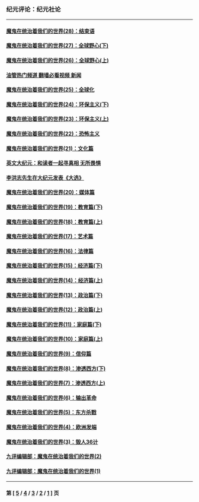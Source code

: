 ### 纪元评论：纪元社论
---
#### [魔鬼在统治着我们的世界(28)：结束语](../../pages/nsc422/n10936246.md?11020330) 
#### [魔鬼在统治着我们的世界(27)：全球野心(下)](../../pages/nsc422/n10928319.md?11020330) 
#### [魔鬼在统治着我们的世界(26)：全球野心(上)](../../pages/nsc422/n10900318.md?11020330) 
#### [油管热门频道 翻墙必看视频 新闻](ok?11020330)
#### [魔鬼在统治着我们的世界(25)：全球化](../../pages/nsc422/n10788205.md?11020330) 
#### [魔鬼在统治着我们的世界(24)：环保主义(下)](../../pages/nsc422/n10695307.md?11020330) 
#### [魔鬼在统治着我们的世界(23)：环保主义(上)](../../pages/nsc422/n10688613.md?11020330) 
#### [魔鬼在统治着我们的世界(22)：恐怖主义](../../pages/nsc422/n10614727.md?11020330) 
#### [魔鬼在统治着我们的世界(21)：文化篇](../../pages/nsc422/n10597706.md?11020330) 
#### [英文大纪元：和读者一起寻真相 无所畏惧](../../pages/nsc422/n12542027.md?11020330) 
#### [李洪志先生在大纪元发表《大选》](../../pages/nsc422/n12534746.md?11020330) 
#### [魔鬼在统治着我们的世界(20)：媒体篇](../../pages/nsc422/n10586579.md?11020330) 
#### [魔鬼在统治着我们的世界(19)：教育篇(下)](../../pages/nsc422/n10564808.md?11020330) 
#### [魔鬼在统治着我们的世界(18)：教育篇(上)](../../pages/nsc422/n10526970.md?11020330) 
#### [魔鬼在统治着我们的世界(17)：艺术篇](../../pages/nsc422/n10499093.md?11020330) 
#### [魔鬼在统治着我们的世界(16)：法律篇](../../pages/nsc422/n10485969.md?11020330) 
#### [魔鬼在统治着我们的世界(15)：经济篇(下)](../../pages/nsc422/n10469975.md?11020330) 
#### [魔鬼在统治着我们的世界(14)：经济篇(上)](../../pages/nsc422/n10457370.md?11020330) 
#### [魔鬼在统治着我们的世界(13)：政治篇(下)](../../pages/nsc422/n10448270.md?11020330) 
#### [魔鬼在统治着我们的世界(12)：政治篇(上)](../../pages/nsc422/n10444576.md?11020330) 
#### [魔鬼在统治着我们的世界(11)：家庭篇(下)](../../pages/nsc422/n10440961.md?11020330) 
#### [魔鬼在统治着我们的世界(10)：家庭篇(上)](../../pages/nsc422/n10435448.md?11020330) 
#### [魔鬼在统治着我们的世界(9)：信仰篇](../../pages/nsc422/n10432159.md?11020330) 
#### [魔鬼在统治着我们的世界(8)：渗透西方(下)](../../pages/nsc422/n10429603.md?11020330) 
#### [魔鬼在统治着我们的世界(7)：渗透西方(上)](../../pages/nsc422/n10426013.md?11020330) 
#### [魔鬼在统治着我们的世界(6)：输出革命](../../pages/nsc422/n10421536.md?11020330) 
#### [魔鬼在统治着我们的世界(5)：东方杀戮](../../pages/nsc422/n10417707.md?11020330) 
#### [魔鬼在统治着我们的世界(4)：欧洲发端](../../pages/nsc422/n10414890.md?11020330) 
#### [魔鬼在统治着我们的世界(3)：毁人36计](../../pages/nsc422/n10411583.md?11020330) 
#### [九评编辑部：魔鬼在统治着我们的世界(2)](../../pages/nsc422/n10410036.md?11020330) 
#### [九评编辑部：魔鬼在统治着我们的世界(1)](../../pages/nsc422/n10406825.md?11020330) 

---
#### 第 [ [5](./5.md?11020330) / [4](./4.md?11020330) / [3](./3.md?11020330) / [2](./2.md?11020330) / [1](./1.md?11020330) ] 页
